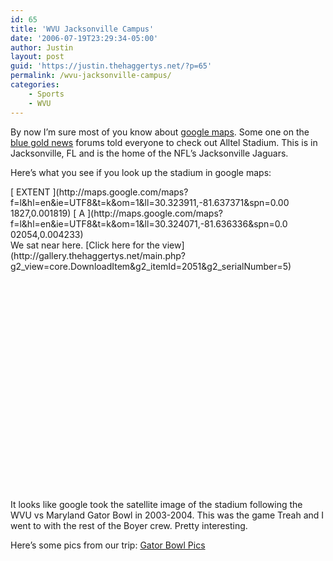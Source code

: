 ```yaml
---
id: 65
title: 'WVU Jacksonville Campus'
date: '2006-07-19T23:29:34-05:00'
author: Justin
layout: post
guid: 'https://justin.thehaggertys.net/?p=65'
permalink: /wvu-jacksonville-campus/
categories:
    - Sports
    - WVU
---
```


By now I’m sure most of you know about [google maps](http://maps.google.com). Some one on the [blue gold news](http://www.bluegoldnews.com/) forums told everyone to check out Alltel Stadium. This is in Jacksonville, FL and is the home of the NFL’s Jacksonville Jaguars.

Here’s what you see if you look up the stadium in google maps:  
 <meta content="ABQIAAAAVr9wKEQgc8NugwwMxvKu0xSyVq52LXexgWo7wXiTAF2NZdd5oxTMK4QW-DEzF1vdoBXpdnUq-5Ax4Q" name="gmapkey"></meta>  
 <script src="./gmapez-2.js" type="text/javascript"></script>

<div class="GMapEZ GSmallZoomControl" style="width: 450px; height: 500px;"> [  
 EXTENT  
 ](http://maps.google.com/maps?f=l&hl=en&ie=UTF8&t=k&om=1&ll=30.323911,-81.637371&spn=0.001827,0.001819)  
 [  
 A  
 ](http://maps.google.com/maps?f=l&hl=en&ie=UTF8&t=k&om=1&ll=30.324071,-81.636336&spn=0.002054,0.004233)<div> We sat near here.  
 [Click here for the view](http://gallery.thehaggertys.net/main.php?g2_view=core.DownloadItem&g2_itemId=2051&g2_serialNumber=5) </div></div>It looks like google took the satellite image of the stadium following the WVU vs Maryland Gator Bowl in 2003-2004. This was the game Treah and I went to with the rest of the Boyer crew. Pretty interesting.

Here’s some pics from our trip: [Gator Bowl Pics](http://gallery.thehaggertys.net/main.php?g2_itemId=1876)
